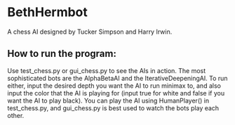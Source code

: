 # BethHermbot
A chess AI designed by Tucker Simpson and Harry Irwin.

## How to run the program:
Use test_chess.py or gui_chess.py to see the AIs in action. The most sophisticated bots are the AlphaBetaAI and the 
IterativeDeepeningAI. To run either, input the desired depth you want the AI to run minimax to, and also input the
color that the AI is playing for (input true for white and false if you want the AI to play black). You can play the AI
using HumanPlayer() in test_chess.py, and gui_chess.py is best used to watch the bots play each other.
